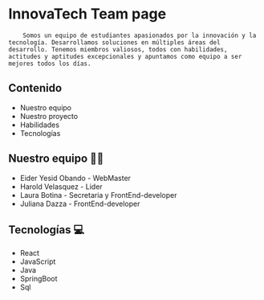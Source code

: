 # InnovaTech Team page

```text
    Somos un equipo de estudiantes apasionados por la innovación y la tecnología. Desarrollamos soluciones en múltiples áreas del desarrollo. Tenemos miembros valiosos, todos con habilidades, actitudes y aptitudes excepcionales y apuntamos como equipo a ser mejores todos los días.

```

## Contenido

- Nuestro equipo
- Nuestro proyecto
- Habilidades
- Tecnologías

## Nuestro equipo 👨‍💻

- Eider Yesid Obando - WebMaster
- Harold Velasquez - Lider
- Laura Botina - Secretaria y FrontEnd-developer
- Juliana Dazza - FrontEnd-developer

## Tecnologías 💻

- React
- JavaScript
- Java
- SpringBoot
- Sql
